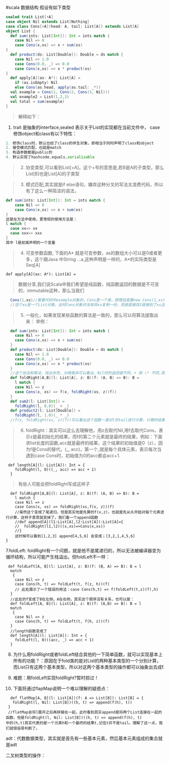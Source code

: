 #scala 数据结构
假设有如下类型
```scala
sealed trait List[+A]
case object Nil extends List[Nothing]
case class Cons[+A](head: A, tail: List[A]) extends List[A]
object List {
  def sum(ints: List[Int]): Int = ints match {
    case Nil => 0
    case Cons(x,xs) => x + sum(xs)
}
  def product(ds: List[Double]): Double = ds match {
    case Nil => 1.0
    case Cons(0.0, _) => 0.0
    case Cons(x,xs) => x * product(xs)
}
  def apply[A](as: A*): List[A] =
    if (as.isEmpty) Nil
    else Cons(as.head, apply(as.tail: _*))
  val example = Cons(1, Cons(2, Cons(3, Nil)))
  val example2 = List(1,2,3)
  val total = sum(example)
}
```
> 解释如下：
1. trait 是抽象的interface,sealed 表示关于List的实现都在当前文件中，
case 修饰object和class有以下特性：
```scala
1. 修饰class时，默认也给了class的伴生对象，即相当于同时声明了class和object
2. 接受模式匹配，也就是match 
3. 构造参数都是public的
4. 默认实现了hashcode,equals,serializable
```
> 2. 协变类型,可以看到List[+A]，这个+号的意思是,若B是A的子类型，那么List[B]也是List[A]的子类型

> 3. 模式匹配,其实就是if else语句，嫌弃这种分叉的写法太浪费代码，所以有了这么一种简洁的语法，
```scala
def sum(ints: List[Int]): Int = ints match {
    case Nil => 0
    case Cons(x,xs) => x + sum(xs)
}  
这是在方法中使用，更常规的使用方法是：
l match {
  case xx=> xx
  case xxx=> xxx
}
其中 l是前面声明的一个变量
```

> 4. 可变参数函数, 下面的A\* 就是可变参数，as的数组大小可以是0或者更多，这个跟Java 中String ...a,这种声明是一样的，A\*的实际类型是Seq[A]
```
def apply[A](as: A*): List[A] =
```
> 数据分享,我们说Scala中我们希望是纯函数，纯函数返回的数据是不可变的，immutable这种，那么当我们
```scala
  Cons(1,xs)//看看代码中example对象的，Cons是一个类，照理说是要new Cons(1,xs)的，但是由于有object中的apply函数存在，所以前面不用加new
  //这个xs是一个List对象，此时Cons对象并没有将xs复制一份，而是直接将1链接到了xs这个对象，这就是数据分享
```
> 5. 一般化，如果发现某些函数的算法是一致的，那么可以将算法提取出来：
> 举例：
```scala
  def sum(ints: List[Int]): Int = ints match {
    case Nil => 0
    case Cons(x,xs) => x + sum(xs)
  }
  def product(ds: List[Double]): Double = ds match {
    case Nil => 1.0
    case Cons(0.0, _) => 0.0
    case Cons(x,xs) => x * product(xs)
  }
  //这个加法和乘法，找出共性，分辨差异可以看出，Nil时的返回值不同，+ 和 \* 不同,其他都一样,如下，z是初始值，f是函数
  def foldRight[A,B](l: List[A], z: B)(f: (A, B) => B): B =
    l match {
    case Nil => z
    case Cons(x, xs) => f(x, foldRight(xs, z)(f))
  }
  def sum2(l: List[Int]) =
    foldRight(l, 0.0)(_ + _)
  def product2(l: List[Double]) =
    foldRight(l, 1.0)(_ * _)
  //f(x, foldRight(xs, z)(f))可以看出这个函数一直对l的tail进行计算，计算的结果再拿来与head x进行f运算
```
> 6. foldRight：其实可以这么去理解他，用z去取代Nil,用f去取代Cons，表示z是最初始化的结果，而f的第二个元素就是最终的结果，例如：下面求list长度的函数,acc就是最终的结果，这个结果的初始值是0（z），因为f是Cons的替代，(\_, acc)，第一个\_就是每个具体元素，表示每次当遇到case Cons时，初始值为0的acc都会acc+1.
```
 def length[A](l: List[A]): Int = {
    foldRight(l, 0)((_, acc) => acc + 1)
  }
```
> 有些人可能会把foldRight写成这样子
```
  def foldRight[A,B](l: List[A], z: B)(f: (A, B) => B): B =
    l match {
    case Nil => z
    case Cons(x, xs) => foldRight(xs,f(x, z))(f)
    //虽然这个变成了尾递归，但是其实他是先算的f(x,z)，也就是先从头开始对每个元素进行计算，这样子意思就变掉了，我们看一个append函数
    //def append[A](l1:List[A],l2:List[A]):List[A]={
    //  foldRight(l1,l2)((x,xs)=>Cons(x,xs))
    //}
    这时候可以看到[1,2,3] append[4,5,6] 会变成；[3,2,1,4,5,6]
}
``` 

7.foldLeft: foldRight有一个问题，就是他不是尾递归的，所以无法被编译器变为循环结构，所以可能产生栈溢出。但foldLeft不一样：
```
 def foldLeft[A, B](l: List[A], z: B)(f: (B, A) => B): B = l
  match       
   {
    case Nil => z
    case Cons(h, t) => foldLeft(t, f(z, h))(f)
    // 此处展示了一个错误的用法：case Cons(h,t) => f(foldLeft(t,z)(f),h)
  }
  //此处的f变成了B在左侧，A在右侧，其实这个顺序没有关系，也可以是：
  def foldLeft[A, B](l: List[A], z: B)(f: (A,B) => B): B = l
  match       
   {
    case Nil => z
    case Cons(h, t) => foldLeft(t, f(h, z))(f)
  }
  //length函数变成了
  def length[A](l: List[A]): Int = {
    foldLeft(l, 0)((acc, _) => acc + 1)
  }
```

 8. 为什么用foldRight或者foldLeft结合其他的一下简单函数，就可以实现基本上所有的功能？：原因在于fold类的是对List的两种基本类型的一个分别计算，而List只有这两个基本类型，所以对这两个基本类型的操作都可以抽象出去成f.
 
 9. 难题：用foldLeft实现foldRight?暂时掠过！
 
 10. 下面将通过flapMap说明一个难以理解的疑惑点：
 ```
   def flatMap[A, B](l: List[A])(f: A => List[B]): List[B] = {
    foldRight(l, Nil: List[B])((h, t) => append(f(h), t))
  }
  //flatMap会将l展开之后再拼接在一起，此时看到其实append是将两个List连接在一起的函数，但是foldRight(l, Nil: List[B])((h, t) => append(f(h), t)
中的(h,t)其实代表的是一个元素h和一个最终的结果t,记住t并不是tail。理解了这一点，我们就很容易判断了。
 ```
 
adt：代数数据类型，其实就是首先有一些基本元素，然后基本元素组成的集合就是adt

二叉树类型的操作：
























